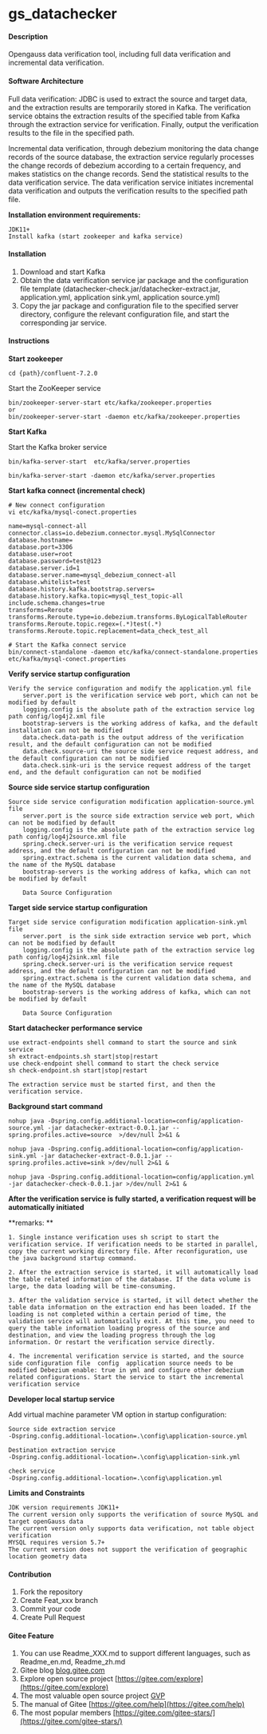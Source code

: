 # gs_datachecker

#### Description
Opengauss data verification tool, including full data verification and incremental data verification.

#### Software Architecture
Full data verification: JDBC is used to extract the source and target data, and the extraction results are temporarily stored in Kafka. The verification service obtains the extraction results of the specified table from Kafka through the extraction service for verification. Finally, output the verification results to the file in the specified path.



Incremental data verification, through debezium monitoring the data change records of the source database, the extraction service regularly processes the change records of debezium according to a certain frequency, and makes statistics on the change records. Send the statistical results to the data verification service. The data verification service initiates incremental data verification and outputs the verification results to the specified path file.

 

**Installation environment requirements:**

```
JDK11+
Install kafka (start zookeeper and kafka service)
```



#### Installation

1.  Download and start Kafka
2.  Obtain the data verification service jar package and the configuration file template (datachecker-check.jar/datachecker-extract.jar, application.yml, application sink.yml, application source.yml)
3.  Copy the jar package and configuration file to the specified server directory, configure the relevant configuration file, and start the corresponding jar service.

#### Instructions

**Start zookeeper**

```
cd {path}/confluent-7.2.0
```

Start the ZooKeeper service

```
bin/zookeeper-server-start etc/kafka/zookeeper.properties
or
bin/zookeeper-server-start -daemon etc/kafka/zookeeper.properties
```

**Start Kafka**

Start the Kafka broker service

```
bin/kafka-server-start  etc/kafka/server.properties

bin/kafka-server-start -daemon etc/kafka/server.properties
```

**Start  kafka connect (incremental check)**

```
# New connect configuration
vi etc/kafka/mysql-conect.properties

name=mysql-connect-all
connector.class=io.debezium.connector.mysql.MySqlConnector
database.hostname=
database.port=3306
database.user=root
database.password=test@123
database.server.id=1
database.server.name=mysql_debezium_connect-all
database.whitelist=test
database.history.kafka.bootstrap.servers=
database.history.kafka.topic=mysql_test_topic-all
include.schema.changes=true
transforms=Reroute
transforms.Reroute.type=io.debezium.transforms.ByLogicalTableRouter
transforms.Reroute.topic.regex=(.*)test(.*)
transforms.Reroute.topic.replacement=data_check_test_all

# Start the Kafka connect service 
bin/connect-standalone -daemon etc/kafka/connect-standalone.properties etc/kafka/mysql-conect.properties
```

 **Verify service startup configuration** 

```
Verify the service configuration and modify the application.yml file
	server.port is the verification service web port, which can not be modified by default
	logging.config is the absolute path of the extraction service log path config/log4j2.xml file
	bootstrap-servers is the working address of kafka, and the default installation can not be modified
	data.check.data-path is the output address of the verification result, and the default configuration can not be modified
	data.check.source-uri the source side service request address, and the default configuration can not be modified
	data.check.sink-uri is the service request address of the target end, and the default configuration can not be modified
```

 **Source side service startup configuration** 

```
Source side service configuration modification application-source.yml file
	server.port is the source side extraction service web port, which can not be modified by default
	logging.config is the absolute path of the extraction service log path config/log4j2source.xml file
	spring.check.server-uri is the verification service request address, and the default configuration can not be modified
	spring.extract.schema is the current validation data schema, and the name of the MySQL database
	bootstrap-servers is the working address of kafka, which can not be modified by default
	
	Data Source Configuration
```

 **Target side service startup configuration** 

```
Target side service configuration modification application-sink.yml file
	server.port  is the sink side extraction service web port, which can not be modified by default
	logging.config is the absolute path of the extraction service log path config/log4j2sink.xml file
	spring.check.server-uri is the verification service request address, and the default configuration can not be modified
	spring.extract.schema is the current validation data schema, and the name of the MySQL database
	bootstrap-servers is the working address of kafka, which can not be modified by default
	
	Data Source Configuration
```

**Start datachecker performance service**

```
use extract-endpoints shell command to start the source and sink service
sh extract-endpoints.sh start|stop|restart 
use check-endpoint shell command to start the check service
sh check-endpoint.sh start|stop|restart 

The extraction service must be started first, and then the verification service.
```

 **Background start command** 

```
nohup java -Dspring.config.additional-location=config/application-source.yml -jar datachecker-extract-0.0.1.jar --spring.profiles.active=source  >/dev/null 2>&1 &

nohup java -Dspring.config.additional-location=config/application-sink.yml -jar datachecker-extract-0.0.1.jar --spring.profiles.active=sink >/dev/null 2>&1 &

nohup java -Dspring.config.additional-location=config/application.yml -jar datachecker-check-0.0.1.jar >/dev/null 2>&1 &
```



**After the verification service is fully started, a verification request will be automatically initiated**

**remarks: **

```
1. Single instance verification uses sh script to start the verification service. If verification needs to be started in parallel, copy the current working directory file. After reconfiguration, use the java background startup command.

2. After the extraction service is started, it will automatically load the table related information of the database. If the data volume is large, the data loading will be time-consuming.

3. After the validation service is started, it will detect whether the table data information on the extraction end has been loaded. If the loading is not completed within a certain period of time, the validation service will automatically exit. At this time, you need to query the table information loading progress of the source and destination, and view the loading progress through the log information. Or restart the verification service directly.

4. The incremental verification service is started, and the source side configuration file  config  application source needs to be modified Debezium enable: true in yml and configure other debezium related configurations. Start the service to start the incremental verification service
```



**Developer local  startup service**

Add virtual machine parameter VM option in startup configuration:

```
Source side extraction service
-Dspring.config.additional-location=.\config\application-source.yml

Destination extraction service
-Dspring.config.additional-location=.\config\application-sink.yml

check service
-Dspring.config.additional-location=.\config\application.yml
```

**Limits and Constraints**

```
JDK version requirements JDK11+
The current version only supports the verification of source MySQL and target openGauss data
The current version only supports data verification, not table object verification
MYSQL requires version 5.7+
The current version does not support the verification of geographic location geometry data
```



#### Contribution

1.  Fork the repository
2.  Create Feat_xxx branch
3.  Commit your code
4.  Create Pull Request


#### Gitee Feature

1.  You can use Readme\_XXX.md to support different languages, such as Readme\_en.md, Readme\_zh.md
2.  Gitee blog [blog.gitee.com](https://blog.gitee.com)
3.  Explore open source project [https://gitee.com/explore](https://gitee.com/explore)
4.  The most valuable open source project [GVP](https://gitee.com/gvp)
5.  The manual of Gitee [https://gitee.com/help](https://gitee.com/help)
6.  The most popular members  [https://gitee.com/gitee-stars/](https://gitee.com/gitee-stars/)
